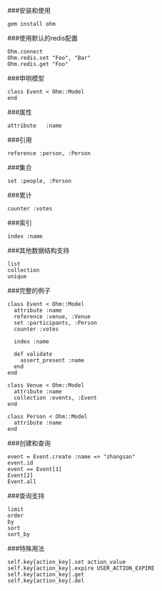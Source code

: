 ###安装和使用
```
gem install ohm
```

###使用默认的redis配置
```
Ohm.connect
Ohm.redis.set "Foo", "Bar"
Ohm.redis.get "Foo"
```

###申明模型
```
class Event < Ohm::Model
end
```

###属性
```
attribute	:name
```

###引用
```
reference :person, :Person
```

###集合
```
set :people, :Person
```

###累计
```
counter :votes
```

###索引
```
index :name
```

###其他数据结构支持
```
list
collection
unique
```

###完整的例子
```
class Event < Ohm::Model
  attribute :name
  reference :venue, :Venue
  set :participants, :Person
  counter :votes

  index :name

  def validate
    assert_present :name
  end
end

class Venue < Ohm::Model
  attribute :name
  collection :events, :Event
end

class Person < Ohm::Model
  attribute :name
end
```

###创建和查询
```
event = Event.create :name => "zhangsan"
event.id
event == Event[1]
Event[2]
Event.all
```

###查询支持
```
limit
order
by
sort
sort_by
```

###特殊用法
```
self.key[action_key].set action_value
self.key[action_key].expire USER_ACTION_EXPIRE
self.key[action_key].get
self.key[action_key].del
```
